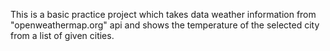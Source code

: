 This is a basic practice project which takes data weather information from "openweathermap.org" api and shows the temperature of the selected city from a list of given cities.
